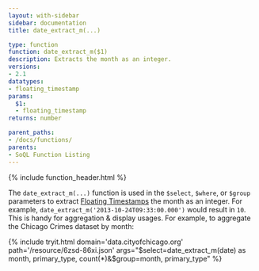 ```yaml
---
layout: with-sidebar
sidebar: documentation
title: date_extract_m(...)

type: function
function: date_extract_m($1)
description: Extracts the month as an integer.
versions:
- 2.1
datatypes:
- floating_timestamp
params:
  $1:
  - floating_timestamp
returns: number

parent_paths:
- /docs/functions/
parents:
- SoQL Function Listing
---
```


{% include function_header.html %}

The `date_extract_m(...)` function is used in the `$select`, `$where`, or `$group` parameters to extract [Floating Timestamps](/docs/datatypes/number.html) the month as an integer. For example, `date_extract_m('2013-10-24T09:33:00.000')` would result in `10`. This is handy for aggregation & display usages. For example, to aggregate the Chicago Crimes dataset by month:

{% include tryit.html domain='data.cityofchicago.org' path='/resource/6zsd-86xi.json' args="$select=date_extract_m(date) as month, primary_type, count(*)&$group=month, primary_type" %}
